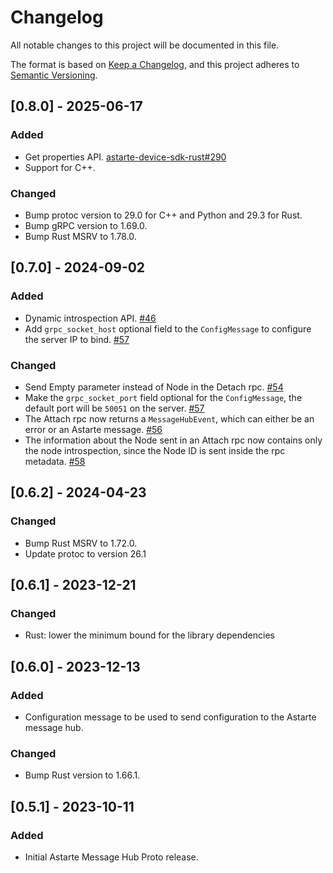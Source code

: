 # Changelog

All notable changes to this project will be documented in this file.

The format is based on [Keep a Changelog](https://keepachangelog.com/en/1.0.0/), and this project
adheres to [Semantic Versioning](https://semver.org/spec/v2.0.0.html).

## [0.8.0] - 2025-06-17

### Added

- Get properties API. [astarte-device-sdk-rust#290](https://github.com/astarte-platform/astarte-device-sdk-rust/issues/290)
- Support for C++.

### Changed

- Bump protoc version to 29.0 for C++ and Python and 29.3 for Rust.
- Bump gRPC version to 1.69.0.
- Bump Rust MSRV to 1.78.0.

## [0.7.0] - 2024-09-02

### Added

- Dynamic introspection API. [#46](https://github.com/astarte-platform/astarte-message-hub-proto/pull/46)
- Add `grpc_socket_host` optional field to the `ConfigMessage` to configure the server IP to bind. [#57]

### Changed

- Send Empty parameter instead of Node in the Detach rpc. [#54](https://github.com/astarte-platform/astarte-message-hub-proto/pull/54)
- Make the `grpc_socket_port` field optional for the `ConfigMessage`, the default port will be
  `50051` on the server. [#57]
- The Attach rpc now returns a `MessageHubEvent`, which can either be an error or an Astarte message. [#56](https://github.com/astarte-platform/astarte-message-hub-proto/pull/56)
- The information about the Node sent in an Attach rpc now contains only the node introspection, since
  the Node ID is sent inside the rpc metadata. [#58](https://github.com/astarte-platform/astarte-message-hub-proto/pull/58)

[#57]: https://github.com/astarte-platform/astarte-message-hub-proto/pull/57

## [0.6.2] - 2024-04-23

### Changed

- Bump Rust MSRV to 1.72.0.
- Update protoc to version 26.1

## [0.6.1] - 2023-12-21

### Changed

- Rust: lower the minimum bound for the library dependencies

## [0.6.0] - 2023-12-13

### Added

- Configuration message to be used to send configuration to the Astarte message hub.

### Changed

- Bump Rust version to 1.66.1.

## [0.5.1] - 2023-10-11

### Added

- Initial Astarte Message Hub Proto release.
